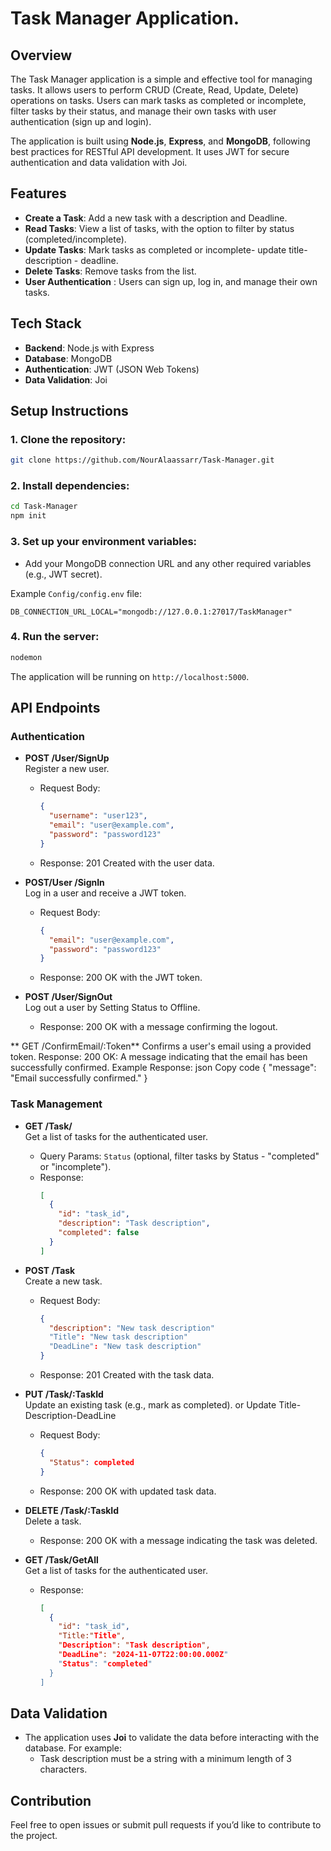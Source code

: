 
# Task Manager Application.

## Overview

The Task Manager application is a simple and effective tool for managing tasks. It allows users to perform CRUD (Create, Read, Update, Delete) operations on tasks. Users can mark tasks as completed or incomplete, filter tasks by their status, and manage their own tasks with user authentication (sign up and login).

The application is built using **Node.js**, **Express**, and **MongoDB**, following best practices for RESTful API development. It uses JWT for secure authentication and data validation with Joi.

## Features

- **Create a Task**: Add a new task with a description and Deadline.
- **Read Tasks**: View a list of tasks, with the option to filter by status (completed/incomplete).
- **Update Tasks**: Mark tasks as completed or incomplete- update title- description - deadline.
- **Delete Tasks**: Remove tasks from the list.
- **User Authentication** : Users can sign up, log in, and manage their own tasks.

## Tech Stack

- **Backend**: Node.js with Express
- **Database**: MongoDB
- **Authentication**: JWT (JSON Web Tokens)
- **Data Validation**: Joi

## Setup Instructions

### 1. Clone the repository:

```bash
git clone https://github.com/NourAlaassarr/Task-Manager.git
```

### 2. Install dependencies:

```bash
cd Task-Manager
npm init
```

### 3. Set up your environment variables:

- Add your MongoDB connection URL and any other required variables (e.g., JWT secret).
  
Example `Config/config.env` file:

```config.env
DB_CONNECTION_URL_LOCAL="mongodb://127.0.0.1:27017/TaskManager"

```

### 4. Run the server:

```bash
nodemon
```

The application will be running on `http://localhost:5000`.

## API Endpoints

### Authentication 

- **POST /User/SignUp**  
  Register a new user.
  - Request Body:
    ```json
    {
      "username": "user123",
      "email": "user@example.com",
      "password": "password123"
    }
    ```
  - Response: 201 Created with the user data.

- **POST/User /SignIn**  
  Log in a user and receive a JWT token.
  - Request Body:
    ```json
    {
      "email": "user@example.com",
      "password": "password123"
    }
    ```
  - Response: 200 OK with the JWT token.

- **POST /User/SignOut**  
  Log out a user by Setting Status to Offline.
  - Response: 200 OK with a message confirming the logout.

**  GET /ConfirmEmail/:Token** 
 Confirms a user's email using a provided token.
Response:
200 OK: A message indicating that the email has been successfully confirmed.
Example Response:
json
Copy code
{
  "message": "Email successfully confirmed."
}
### Task Management

- **GET /Task/**  
  Get a list of tasks for the authenticated user.
  - Query Params: `Status` (optional, filter tasks by Status - "completed" or "incomplete").
  - Response:
    ```json
    [
      {
        "id": "task_id",
        "description": "Task description",
        "completed": false
      }
    ]
    ```

- **POST /Task**  
  Create a new task.
  - Request Body:
    ```json
    {
      "description": "New task description"
      "Title": "New task description"
      "DeadLine": "New task description"
    }
    ```
  - Response: 201 Created with the task data.

- **PUT /Task/:TaskId**  
  Update an existing task (e.g., mark as completed). or Update Title-Description-DeadLine
  - Request Body:
    ```json
    {
      "Status": completed
    }
    ```
  - Response: 200 OK with updated task data.

- **DELETE /Task/:TaskId**  
  Delete a task.
  - Response: 200 OK with a message indicating the task was deleted.

- **GET /Task/GetAll**  
  Get a list of tasks for the authenticated user.
  - Response:
    ```json
    [
      {
        "id": "task_id",
        "Title:"Title",
        "Description": "Task description",
        "DeadLine": "2024-11-07T22:00:00.000Z"
        "Status": "completed"
      }
    ]
    ```

## Data Validation

- The application uses **Joi** to validate the data before interacting with the database. For example:
  - Task description must be a string with a minimum length of 3 characters.



## Contribution

Feel free to open issues or submit pull requests if you’d like to contribute to the project.
